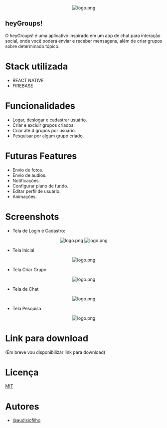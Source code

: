 <p align="center">
  <img src="./assetsReadme/heyGroups!.png" alt="logo.png" size={100}/>
</p>

 ## heyGroups!

O heyGroups! é uma aplicativo inspirado em um app de chat para interação social, onde você poderá enviar e receber mensagens, além de criar grupos sobre determinado tópico.

# Stack utilizada

- REACT NATIVE
- FIREBASE

# Funcionalidades

- Logar, deslogar e cadastrar usuário.
- Criar e excluir grupos criados.
- Criar até 4 grupos por usuário.
- Pesquisar por algum grupo criado.

# Futuras Features

- Envio de fotos.
- Envio de audios.
- Notificações.
- Configurar plano de fundo.
- Editar perfil de usuário.
- Animações.

# Screenshots

- Tela de Login e Cadastro:

<p align="center">
  <img src="./assetsReadme/screen1.png" alt="logo.png"/>
  <img src="./assetsReadme/screen2.png" alt="logo.png"/>
</p>

- Tela Inicial
<p align="center">

  <img src="./assetsReadme/screen3.png" alt="logo.png"/>
</p>

- Tela Criar Grupo
<p align="center">

  <img src="./assetsReadme/screen4.png" alt="logo.png"/>
</p>

- Tela de Chat
<p align="center">

  <img src="./assetsReadme/screen5.png" alt="logo.png"/>
</p>

- Tela Pesquisa
<p align="center">

  <img src="./assetsReadme/screen6.png" alt="logo.png"/>
</p>

# Link para download

(Em breve vou disponibilizar link para download)


# Licença

[MIT](https://choosealicense.com/licenses/mit/)

# Autores

- [@audisiofilho](https://github.com/audisiofilho)
